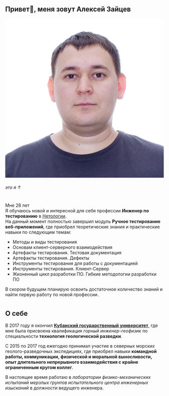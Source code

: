 ## Привет👋, меня зовут Алексей Зайцев  

![foto](1.jpg) 
###### это я ↑
#
Мне 28 лет  
Я обучаюсь новой и интересной для себя профессии **Инженер по тестированию** в [Нетологии](https://netology.ru/).  
На данный момент полностью завершил модуль **Ручное тестирование веб-приложений**, где приобрел теоретические знания и практические навыки по следующим темам:
* Методы и виды тестирования
* Основам клиент-серверного взаимодействия
* Артефакты тестирования. Тестовая документация
* Артефакты тестирования. Дефекты
* Инструменты тестирования для работы с документацией
* Инструменты тестирования. Клиент-Сервер
* Жизненный цикл разработки ПО. Гибкие методологии разработки ПО

В скором будущем планирую освоить достаточное количество знаний и найти первую работу по новой профессии.
#

## О себе

В 2017 году я окончил [**Кубанский государственный университет**](https://www.kubsu.ru/), где мне была присвоена квалификация *горный инженер-геофизик* по специальности **технология геологической разведки**.  

С 2015 по 2017 год ежегодно принимал участие в северных морских геолого-разведочных экспедициях, где приобрел навыки **командной работы, коммуникации, физической и моральной выносливости, опыт длительного непрерывного взаимодействия с крайне ограниченным кругом коллег**.

В настоящее время работаю в *лаборатории физико-механических испытаний мерзлых грунтов испытательного центра инженерных изысканий* в должности ведущего инженера.  
